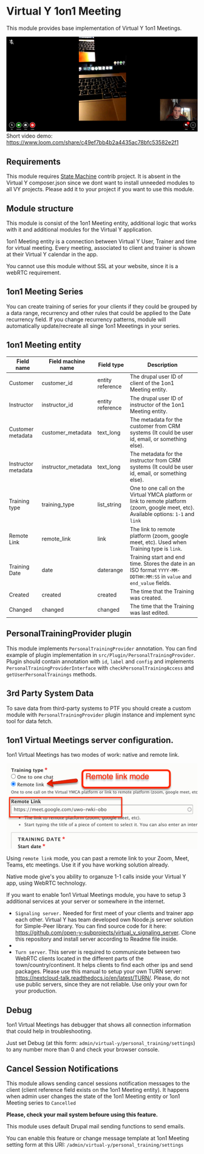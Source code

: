 # Virtual Y 1on1 Meeting

This module provides base implementation of Virtual Y 1on1 Meetings.

![Virtual Y 1on1 meeting](assets/vy_14_virtual_meeting.png "Virtual Y 1on1 Meeting Demo")
Short video demo: https://www.loom.com/share/c49ef7bb4b2a4435ac78bfc53582e2f1

## Requirements

This module requires [State Machine](drupal.org/project/state_machine) contrib project. It is absent in the Virtual Y composer.json since we dont want to install unneeded modules to all VY projects.
Please add it to your project if you want to use this module.

## Module structure

This module is consist of the 1on1 Meeting entity, additional logic that works with it and additional modules for the Virtual Y application. 

1on1 Meeting entity is a connection between Virtual Y User, Trainer and time for virtual meeting. Every meeting, associated to client and trainer is shown at their Virtual Y calendar in the app.

You cannot use this module without SSL at your website, since it is a webRTC requirement.

## 1on1 Meeting Series

You can create training of series for your clients if they could be grouped by a data range, recurrency and other rules that could be applied to the Date recurrency field. If you change recurrency patterns, module will automatically update/recreate all singe 1on1 Meeetings in your series.

## 1on1 Meeting entity

| Field name | Field machine name | Field type | Description |
| ---------- | ----------- | ----------- | ----------- |
| Customer   | customer_id | entity reference | The drupal user ID of client of the 1on1 Meeting entity. |
| Instructor | instructor_id | entity reference | The drupal user ID of instructor of the 1on1 Meeting entity. |
| Customer metadata | customer_metadata | text_long | The metadata for the customer from CRM systems (It could be user id, email, or something else). |
| Instructor metadata | instructor_metadata | text_long | The metadata for the instructor from CRM systems (It could be user id, email, or something else). |
| Training type | training_type | list_string | One to one call on the Virtual YMCA platform or link to remote platform (zoom, google meet, etc). Available options: `1-1` and `link` |
| Remote Link | remote_link | link | The link to remote platform (zoom, google meet, etc). Used when Training type is `link`. |
| Training Date | date | daterange | Training start and end time. Stores the date in an ISO format `YYYY-MM-DDTHH:MM:SS` in `value` and `end_value` fields.|
| Created | created | created | The time that the Training was created.|
| Changed | changed | changed | The time that the Training was last edited. |

## PersonalTrainingProvider plugin

This module implements `PersonalTrainingProvider` annotation. You can find example
of plugin implementation in `src/Plugin/PersonalTrainingProvider`. Plugin should
contain annotation with `id`, `label` and `config` and implements
`PersonalTrainingProviderInterface` with `checkPersonalTrainingAccess` and
`getUserPersonalTrainings` methods.

## 3rd Party System Data

To save data from third-party systems to PTF you should create a custom module with
`PersonalTrainingProvider` plugin instance and implement sync tool for data fetch.

## 1on1 Virtual Meetings server configuration.

1on1 Virtual Meetings has two modes of work: native and remote link. 

![Virtual Y 1on1 meeting](assets/vy_14_remote_link.png "Virtual Y 1on1 Meeting type demo")

Using `remote link` mode, you can past a remote link to your Zoom, Meet, Teams, etc meetings. Use it if you have working solution already.

Native mode give's you ability to organuze 1-1 calls inside your Virtual Y app, using WebRTC technology.

If you want to enable 1on1 Virtual Meetings module, you have to setup 3 additional services at your server or somewhere in the internet.
- `Signaling server.` Needed for first meet of your clients and trainer app each other. Virtual Y has team developed own Noode.js server solution for Simple-Peer library. You can find source code for it here: https://github.com/open-y-subprojects/virtual_y_signaling_server. Clone this repository and install server according to Readme file inside.
- 
-  `Turn server`. This server is required to communicate between two WebRTC clients located in the different parts of the town/country/continent. It helps clients to find each other ips and send packages. Please use this manual to setup your own TURN server: https://nextcloud-talk.readthedocs.io/en/latest/TURN/. Please, do not use public servers, since they are not reliable. Use only your own for your production.

## Debug

1on1 Virtual Meetings has debugger that shows all connection information that could help in troubleshooting. 

Just set Debug (at this form: `admin/virtual-y/personal_training/settings`) to any number more than 0 and check your browser console.

## Cancel Session Notifications

This module allows sending cancel sessions notification messages to the client (client reference field exists on the 1on1 Meeting entity). 
It happens when admin user changes the state of the 1on1 Meeting entity or 1on1 Meeting series to `Cancelled`

**Please, check your mail system befoure using this feature.** 

This module uses default Drupal mail sending functions to send emails.

You can enable this feature or change message template at 1on1 Meeting setting form at this URI: `/admin/virtual-y/personal_training/settings`
